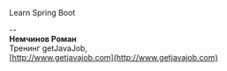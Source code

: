 Learn Spring Boot

--  
**Немчинов Роман**  
Тренинг getJavaJob,   
[http://www.getjavajob.com](http://www.getjavajob.com)
